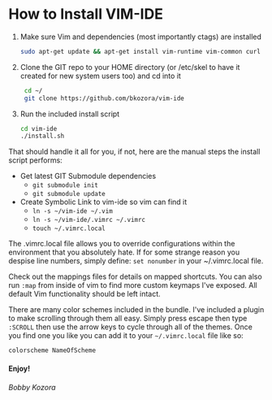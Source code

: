 # How to Install VIM-IDE #

1. Make sure Vim and dependencies (most importantly ctags) are installed
   ```sh
   sudo apt-get update && apt-get install vim-runtime vim-common curl exuberant-ctags
   ```
2. Clone the GIT repo to your HOME directory (or /etc/skel to have it created for new system users too) and cd into it
   ```sh
    cd ~/
    git clone https://github.com/bkozora/vim-ide
    ```
3. Run the included install script
   ```sh
   cd vim-ide
   ./install.sh
   ```

That should handle it all for you, if not, here are the manual steps the install script performs:

- Get latest GIT Submodule dependencies
  - ```git submodule init```
  - ```git submodule update```
- Create Symbolic Link to vim-ide so vim can find it
  - ```ln -s ~/vim-ide ~/.vim```
  - ```ln -s ~/vim-ide/.vimrc ~/.vimrc```
  - ```touch ~/.vimrc.local```

The .vimrc.local file allows you to override configurations within the environment
that you absolutely hate. If for some strange reason you despise line numbers, simply
define: ```set nonumber``` in your ~/.vimrc.local file.

Check out the mappings files for details on mapped shortcuts. You can also run ```:map``` from inside of vim to find more custom keymaps I've exposed. All default Vim functionality should be left intact.

There are many color schemes included in the bundle. I've included a plugin to
make scrolling through them all easy. Simply press escape then type ```:SCROLL``` then use the arrow keys to cycle through all of the themes. Once you find one you like you can add it to your ```~/.vimrc.local``` file like so:

```colorscheme NameOfScheme```

#### Enjoy!

###### Bobby Kozora
